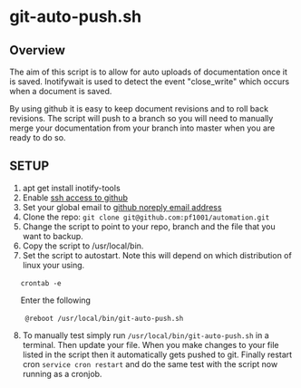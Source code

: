 # git-auto-push.sh

## Overview 
<p>The aim of this script is to allow for auto uploads of documentation once it is saved. 
Inotifywait is used to detect the event "close_write" which occurs when a document is saved.</p>

<p>By using github it is easy to keep document revisions and to roll back revisions. 
The script will push to a branch so you will need to manually merge your documentation from your branch into master when you are ready to do so.
</p> 
 
## SETUP
1. apt get install inotify-tools
2. Enable [ssh access to github][1]
3. Set your global email to [github noreply email address][2]
4. Clone the repo: ```git clone git@github.com:pf1001/automation.git```
5. Change the script to point to your repo, branch and the file that you want to backup.
6. Copy the script to /usr/local/bin.
7. Set the script to autostart. Note this will depend on which distribution of linux your using.

&nbsp;&nbsp;&nbsp;&nbsp; ```crontab -e ```

&nbsp;&nbsp;&nbsp;&nbsp; Enter the following
 
&nbsp;&nbsp;&nbsp;&nbsp;&nbsp;&nbsp; ```@reboot /usr/local/bin/git-auto-push.sh```

8. To manually test simply run ```/usr/local/bin/git-auto-push.sh``` in a terminal. Then update your file. When you make changes to your file listed in the script then it automatically gets pushed to git.
Finally restart cron ```service cron restart``` and do the same test with the script now running as a cronjob. 

[1]: https://help.github.com/en/github/authenticating-to-github/connecting-to-github-with-ssh
[2]: https://help.github.com/en/github/setting-up-and-managing-your-github-user-account/setting-your-commit-email-address
